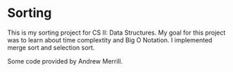 # Sorting
This is my sorting project for CS II: Data Structures. My goal for this project was to learn about time complextity and Big O Notation. I implemented merge sort and selection sort.

Some code provided by Andrew Merrill.
